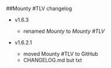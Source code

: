 ##Mounty #TLV changelog

- v1.6.3

  - renamed _Mounty_ to _Mounty #TLV_

- v1.6.2.1

  - moved Mounty #TLV to GitHub
  - CHANGELOG.md but txt